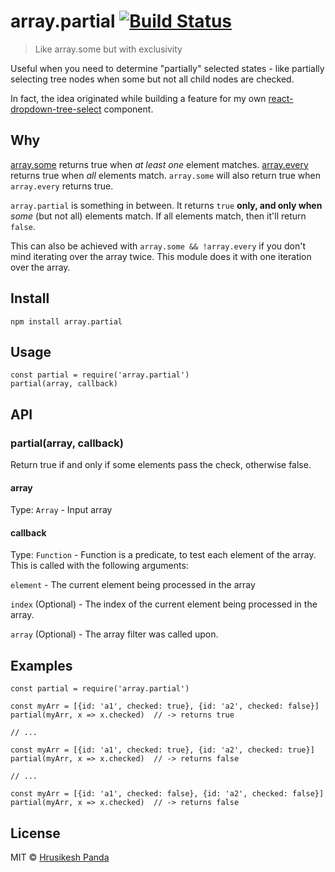 # array.partial [![Build Status](https://travis-ci.org/mrchief/array.partial.svg?branch=master)](https://travis-ci.org/mrchief/array.partial)

> Like array.some but with exclusivity

Useful when you need to determine "partially" selected states - like partially selecting tree nodes when some but not all child nodes are checked.

In fact, the idea originated while building a feature for my own [react-dropdown-tree-select](https://github.com/dowjones/react-dropdown-tree-select) component.

## Why

[array.some](https://developer.mozilla.org/en-US/docs/Web/JavaScript/Reference/Global_Objects/Array/some) returns true when _at least one_ element matches. [array.every](https://developer.mozilla.org/en-US/docs/Web/JavaScript/Reference/Global_Objects/Array/every) returns true when _all_ elements match. `array.some` will also return true when `array.every` returns true.

`array.partial` is something in between. It returns `true` **only, and only when** _some_ (but not all) elements match. If all elements match, then it'll return `false`.

This can also be achieved with `array.some && !array.every` if you don't mind iterating over the array twice. This module does it with one iteration over the array.

## Install

```
npm install array.partial
```

## Usage

```
const partial = require('array.partial')
partial(array, callback)
```

## API

### partial(array, callback)

Return true if and only if some elements pass the check, otherwise false.

#### array

Type: `Array` - Input array

#### callback

Type: `Function` - Function is a predicate, to test each element of the array. This is called with the following arguments:

`element` - The current element being processed in the array

`index` (Optional) - The index of the current element being processed in the array.

`array` (Optional) - The array filter was called upon.

## Examples

```
const partial = require('array.partial')

const myArr = [{id: 'a1', checked: true}, {id: 'a2', checked: false}]
partial(myArr, x => x.checked)  // -> returns true

// ...

const myArr = [{id: 'a1', checked: true}, {id: 'a2', checked: true}]
partial(myArr, x => x.checked)  // -> returns false

// ...

const myArr = [{id: 'a1', checked: false}, {id: 'a2', checked: false}]
partial(myArr, x => x.checked)  // -> returns false
```

## License

MIT © [Hrusikesh Panda](https://about.me/hkpanda)
